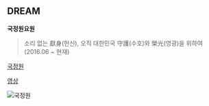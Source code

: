 ## DREAM ##

**국정원요원**

> 소리 없는 獻身(헌신), 오직 대한민국 守護(수호)와 榮光(영광)을 위하여 (2016.06 ~ 현재)

[국정원](http://www.nis.go.kr/main.do)

[영상](https://www.youtube.com/watch?v=iAAZSjMWG80)

![국정원](https://image-proxy.namuwikiusercontent.com/r/http%3A%2F%2Fwww.nis.go.kr%2Fresources%2Fimg%2Fcontent-img%2Fimg-nis08-01.png "앙기모띠.")

